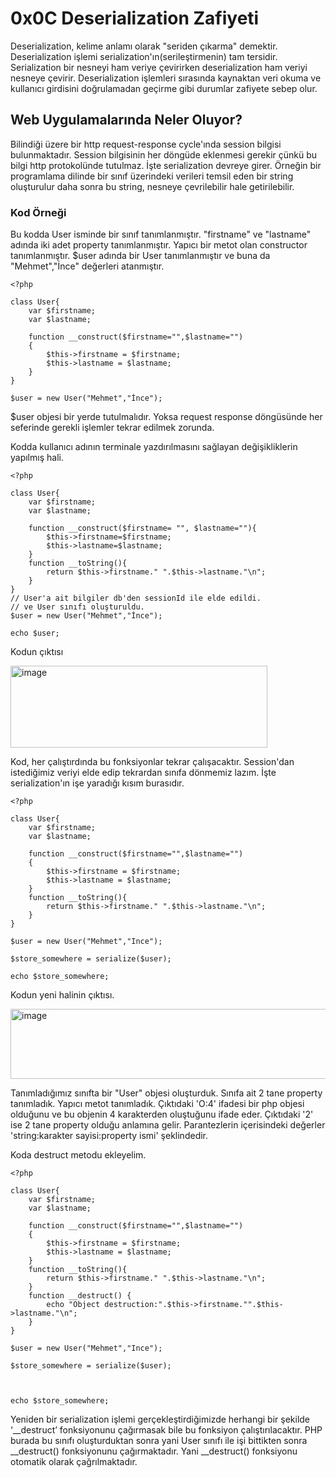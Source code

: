 # **0x0C Deserialization Zafiyeti**

Deserialization, kelime anlamı olarak "seriden çıkarma" demektir. Deserialization işlemi serialization'ın(serileştirmenin) tam tersidir. Serialization bir nesneyi ham 
veriye çevirirken deserialization ham veriyi nesneye çevirir. Deserialization işlemleri sırasında kaynaktan veri okuma ve kullanıcı girdisini doğrulamadan geçirme gibi 
durumlar zafiyete sebep olur. 

## **Web Uygulamalarında Neler Oluyor?**

Bilindiği üzere bir http request-response cycle'ında session bilgisi bulunmaktadır. Session bilgisinin her döngüde eklenmesi gerekir çünkü bu bilgi http protokolünde 
tutulmaz. İşte serialization devreye girer. Örneğin bir programlama dilinde bir sınıf üzerindeki verileri temsil eden bir string oluşturulur daha sonra bu string, nesneye
çevrilebilir hale getirilebilir.

### **Kod Örneği**

Bu kodda User isminde bir sınıf tanımlanmıştır. "firstname" ve "lastname" adında iki adet property tanımlanmıştır. Yapıcı bir metot olan constructor tanımlanmıştır. $user adında bir User tanımlanmıştır ve buna da "Mehmet","İnce" değerleri atanmıştır.

```
<?php

class User{
    var $firstname;
    var $lastname;

    function __construct($firstname="",$lastname="")
    {
        $this->firstname = $firstname;
        $this->lastname = $lastname;
    }
}

$user = new User("Mehmet","İnce");
```

$user objesi bir yerde tutulmalıdır. Yoksa request response döngüsünde her seferinde gerekli işlemler tekrar edilmek zorunda. 


Kodda kullanıcı adının terminale yazdırılmasını sağlayan değişikliklerin yapılmış hali.

```
<?php

class User{
    var $firstname;
    var $lastname;

    function __construct($firstname= "", $lastname=""){
        $this->firstname=$firstname;
        $this->lastname=$lastname;
    }
    function __toString(){
        return $this->firstname." ".$this->lastname."\n";
    }
}
// User'a ait bilgiler db'den sessionId ile elde edildi. 
// ve User sınıfı oluşturuldu.
$user = new User("Mehmet","İnce");

echo $user;
```

Kodun çıktısı

<img width="411" height="131" alt="image" src="https://github.com/user-attachments/assets/290887ac-523a-4bdf-8b42-e2612fbd3b7d" />

Kod, her çalıştırdında bu fonksiyonlar tekrar çalışacaktır. Session'dan istediğimiz veriyi elde edip tekrardan sınıfa dönmemiz lazım. İşte serialization'ın işe yaradığı kısım burasıdır. 

```
<?php

class User{
    var $firstname;
    var $lastname;

    function __construct($firstname="",$lastname="")
    {
        $this->firstname = $firstname;
        $this->lastname = $lastname;
    }
    function __toString(){
        return $this->firstname." ".$this->lastname."\n";
    }
}

$user = new User("Mehmet","Ince");

$store_somewhere = serialize($user);

echo $store_somewhere;

```

Kodun yeni halinin çıktısı.

<img width="784" height="112" alt="image" src="https://github.com/user-attachments/assets/761cd1b0-f70d-45ba-acd4-d719373e48bf" />

Tanımladığımız sınıfta bir "User" objesi oluşturduk. Sınıfa ait 2 tane property tanımladık. Yapıcı metot tanımladık. Çıktıdaki 'O:4' ifadesi bir php objesi olduğunu ve bu objenin 4 karakterden oluştuğunu ifade eder. Çıktıdaki '2' ise 2 tane property olduğu anlamına gelir. Parantezlerin içerisindeki değerler 'string:karakter sayisi:property ismi' şeklindedir.

Koda destruct metodu ekleyelim.

```
<?php

class User{
    var $firstname;
    var $lastname;

    function __construct($firstname="",$lastname="")
    {
        $this->firstname = $firstname;
        $this->lastname = $lastname;
    }
    function __toString(){
        return $this->firstname." ".$this->lastname."\n";
    }
    function __destruct() {
        echo "Object destruction:".$this->firstname."".$this->lastname."\n";
    }
}

$user = new User("Mehmet","Ince");

$store_somewhere = serialize($user);



echo $store_somewhere;
```

Yeniden bir serialization işlemi gerçekleştirdiğimizde herhangi bir şekilde ‘__destruct’ fonksiyonunu çağırmasak bile bu fonksiyon çalıştırılacaktır. PHP burada bu sınıfı oluşturduktan sonra yani User sınıfı ile işi bittikten sonra __destruct() fonksiyonunu çağırmaktadır. Yani __destruct() fonksiyonu otomatik olarak çağrılmaktadır.

